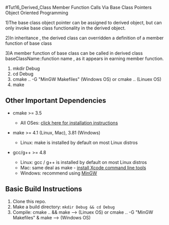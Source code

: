 #Tut16_Derived_Class Member Function Calls Via Base Class Pointers
Object Oriented Programming 

1)The base class object pointer can be assigned to derived object,
but can only invoke base class functionality in the derived object.

2)In inheritance , the derived class can overridden a definition of
a member function of base class

3)A member function of base class can be called in derived class
baseClassName::function name , as it appears in earning member function.

1. mkdir Debug
2. cd Debug
3. cmake .. -G "MinGW Makefiles" (Windows OS)
   or cmake ..  (Linuex OS)
4. make



## Other Important Dependencies
* cmake >= 3.5

  * All OSes: [click here for installation instructions](https://cmake.org/install/)
* make >= 4.1 (Linux, Mac), 3.81 (Windows)
  * Linux: make is installed by default on most Linux distros
 
* gcc/g++ >= 4.8
  * Linux: gcc / g++ is installed by default on most Linux distros
  * Mac: same deal as make - [install Xcode command line tools](https://developer.apple.com/xcode/features/)
  * Windows: recommend using [MinGW](http://www.mingw.org/)

## Basic Build Instructions

1. Clone this repo.
2. Make a build directory: `mkdir Debug && cd Debug`
3. Compile: cmake .. && make --> (Linuex OS) or
            cmake .. -G "MinGW Makefiles" & make --> (Windows OS)